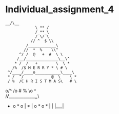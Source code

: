 # Individual_assignment_4

    __/\__     
                 \ ** /      
                 /_**_\
                 / \/ \
               // ^  $ \\
             /____________\
            //  *  %    \\^
          ^/ /  @   +  #  \ \
         /__/______________\__\^
        * /  /   +        \  \ *
       /%  /$ M E R R Y * \ # \
     ^/____/____o___________\____\
     * /  ^/            @  \    \ *
     / %  /C H R I S T M A S\   # \
  o/^    /o          #   %   \o    ^\
/_____/_______________________\______\
*   o   *    o   | * |  o   *    o   *
                 |   |
                 |___|
   
